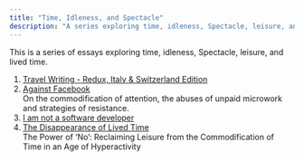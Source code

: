```yaml
---
title: "Time, Idleness, and Spectacle"
description: "A series exploring time, idleness, Spectacle, leisure, and lived time."
---
```


This is a series of essays exploring time, idleness, Spectacle, leisure, and lived time.

1. [Travel Writing - Redux, Italy & Switzerland Edition](/2016/11/06/travel-italy-switzerland/)
2. [Against Facebook](/2018/05/01/against-facebook/) <br /> On the commodification of attention, the abuses of unpaid microwork and strategies of resistance.
3. [I am not a software developer](/2022/04/01/i-am-not-a-software-developer/)
4. [The Disappearance of Lived Time](/2024/05/01/the-disappearance-of-lived-time/) <br /> The Power of ‘No’: Reclaiming Leisure from the Commodification of Time in an Age of Hyperactivity
